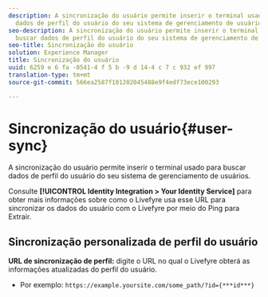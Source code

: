 ```yaml
---
description: A sincronização do usuário permite inserir o terminal usado para buscar
  dados de perfil do usuário do seu sistema de gerenciamento de usuários.
seo-description: A sincronização do usuário permite inserir o terminal usado para
  buscar dados de perfil do usuário do seu sistema de gerenciamento de usuários.
seo-title: Sincronização do usuário
solution: Experience Manager
title: Sincronização do usuário
uuid: 6259 e 6 fa -0541-4 f 5 b -9 d 14-4 c 7 c 932 ef 997
translation-type: tm+mt
source-git-commit: 566ea2587f101202045488e9f4edf73ece100293

---
```



# Sincronização do usuário{#user-sync}

A sincronização do usuário permite inserir o terminal usado para buscar dados de perfil do usuário do seu sistema de gerenciamento de usuários.

Consulte **[!UICONTROL Identity Integration > Your Identity Service]** para obter mais informações sobre como o Livefyre usa esse URL para sincronizar os dados do usuário com o Livefyre por meio do Ping para Extrair.

## Sincronização personalizada de perfil do usuário

**URL de sincronização de perfil:** digite o URL no qual o Livefyre obterá as informações atualizadas do perfil do usuário.
* Por exemplo: `https://example.yoursite.com/some_path/?id={***id***}`


